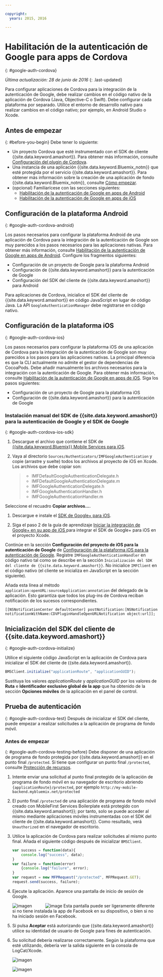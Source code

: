 ```yaml
---

copyright:
  years: 2015, 2016

---
```


# Habilitación de la autenticación de Google para apps de Cordova
{: #google-auth-cordova}

*Última actualización: 28 de junio de 2016*
{: .last-updated}

Para configurar aplicaciones de Cordova para la integración de la autenticación de Google, debe realizar cambios en el código nativo de la aplicación de Cordova (Java, Objective-C o Swift). Debe configurar cada plataforma por separado. Utilice el entorno de desarrollo nativo para realizar cambios en el código nativo; por ejemplo, en Android Studio o Xcode.

## Antes de empezar
{: #before-you-begin}
Debe tener lo siguiente:
* Un proyecto Cordova que esté instrumentado con el SDK de cliente {{site.data.keyword.amashort}}.  Para obtener más información, consulte [Configuración del plugin de Cordova](https://console.{DomainName}/docs/services/mobileaccess/getting-started-cordova.html).  
* Una instancia de una aplicación {{site.data.keyword.Bluemix_notm}} que esté protegida por el servicio {{site.data.keyword.amashort}}. Para obtener más información sobre la creación de una aplicación de fondo {{site.data.keyword.Bluemix_notm}}, consulte [Cómo empezar](index.html).
* (opcional) Familiarícese con las secciones siguientes:
   * [Habilitación de la autenticación de Google en apps de Android](https://console.{DomainName}/docs/services/mobileaccess/google-auth-android.html)
   * [Habilitación de la autenticación de Google en apps de iOS](https://console.{DomainName}/docs/services/mobileaccess/google-auth-ios.html)


## Configuración de la plataforma Android
{: #google-auth-cordova-android}

Los pasos necesarios para configurar la plataforma Android de una aplicación de Cordova para la integración de la autenticación de Google son muy parecidos a los pasos necesarios para las aplicaciones nativas. Para obtener más información, consulte [Habilitación de la autenticación de Google en apps de Android](https://console.{DomainName}/docs/services/mobileaccess/google-auth-android.html). Configure los fragmentos siguientes:

* Configuración de un proyecto de Google para la plataforma Android
* Configuración de {{site.data.keyword.amashort}} para la autenticación de Google
* Configuración del SDK del cliente de {{site.data.keyword.amashort}} para Android

Para aplicaciones de Cordova, inicialice el SDK del cliente de {{site.data.keyword.amashort}} en código JavaScript en lugar de código Java. La API `GoogleAuthenticationManager` debe registrarse en código nativo.

## Configuración de la plataforma iOS
{: #google-auth-cordova-ios}

Los pasos necesarios para configurar la plataforma iOS de una aplicación de Cordova para la integración de la autenticación de Google son muy parecidos a los pasos para las aplicaciones nativas. La principal diferencia es que la CLI actualmente no admite el gestor de dependencias de CocoaPods.  Debe añadir manualmente los archivos necesarios para la integración con la autenticación de Google. Para obtener más información, consulte [Habilitación de la autenticación de Google en apps de iOS](https://console.{DomainName}/docs/services/mobileaccess/google-auth-ios.html). Siga los pasos siguientes:

* Configuración de un proyecto de Google para la plataforma iOS
* Configuración de {{site.data.keyword.amashort}} para la autenticación de Google

### Instalación manual del SDK de {{site.data.keyword.amashort}} para la autenticación de Google y el SDK de Google
{: #google-auth-cordova-ios-sdk}
1. Descargue el archivo que contiene el SDK de [{{site.data.keyword.Bluemix}} Mobile Services para iOS](https://hub.jazz.net/git/bluemixmobilesdk/imf-ios-sdk/archive?revstr=master).

1. Vaya al directorio `Sources/Authenticators/IMFGoogleAuthentication` y copie (arrastre y suelte) todos los archivos al proyecto de iOS en Xcode. Los archivos que debe copiar son:

	> * IMFDefaultGoogleAuthenticationDelegate.h
	> * IMFDefaultGoogleAuthenticationDelegate.m
	> * IMFGoogleAuthenticationDelegate.h
	> * IMFGoogleAuthenticationHandler.h
	> * IMFGoogleAuthenticationHandler.m

Seleccione el recuadro **Copiar archivos...**.

1. Descargue e instale el [SDK de Google+ para iOS](http://goo.gl/9cTqyZ).

1. Siga el paso 2 de la guía de aprendizaje [Iniciar la integración de Google+ en su app de iOS ](https://developers.google.com/+/mobile/ios/getting-started) para integrar el SDK de Google+ para iOS en el proyecto Xcode.

Continúe en la sección **Configuración del proyecto de iOS para la autenticación de Google** de [Configuración de la plataforma iOS para la autenticación de Google](https://console.{DomainName}/docs/services/mobileaccess/google-auth-ios.html). Registre `IMFGoogleAuthenticationHandler` en código nativo tal como se describe en la sección `Inicialización del SDK del cliente de {{site.data.keyword.amashort}}`. No inicialice `IMFClient` en el código nativo (el cliente se inicializa en JavaScript en la sección siguiente).

Añada esta línea al método `application:openURL:sourceApplication:annotation` del delegado de la aplicación. Esto garantiza que todos los plug-ins de Cordova reciban notificación de los sucesos correspondientes.

```
[[NSNotificationCenter defaultCenter] postNotification:[NSNotification notificationWithName:CDVPluginHandleOpenURLNotification object:url]];      
```

## Inicialización del SDK del cliente de {{site.data.keyword.amashort}}
{: #google-auth-cordova-initialize}

Utilice el siguiente código JavaScript en la aplicación de Cordova para inicializar el SDK del cliente de {{site.data.keyword.amashort}}.

```JavaScript
BMSClient.initialize("applicationRoute", "applicationGUID");
```

Sustituya los valores *applicationRoute* y *applicationGUID* por los valores de **Ruta** e **Identificador exclusivo global de la app** que ha obtenido de la sección **Opciones móviles** de la aplicación en el panel de control.

## Prueba de autenticación
{: #google-auth-cordova-test}
Después de inicializar el SDK del cliente, puede empezar a realizar solicitudes a la aplicación de programa de fondo móvil.

### Antes de empezar
{: #google-auth-cordova-testing-before}
Debe disponer de una aplicación de programa de fondo protegida por {{site.data.keyword.amashort}} en el punto final `/protected`. Si tiene que configurar un punto final `/protected`, consulte [Protección de recursos](https://console.{DomainName}/docs/services/mobileaccess/protecting-resources.html).


1. Intente enviar una solicitud al punto final protegido de la aplicación de programa de fondo móvil en su navegador de escritorio abriendo `{applicationRoute}/protected`, por ejemplo `http://my-mobile-backend.mybluemix.net/protected`

1. El punto final `/protected` de una aplicación de programa de fondo móvil creado con MobileFirst Services Boilerplate está protegido con {{site.data.keyword.amashort}}; por tanto, solo se puede acceder al mismo mediante aplicaciones móviles instrumentadas con el SDK del cliente de {{site.data.keyword.amashort}}. Como resultado, verá `Unauthorized` en el navegador de escritorio.

1. Utilice la aplicación de Cordova para realizar solicitudes al mismo punto final. Añada el siguiente código después de inicializar `BMSClient`.

	```JavaScript
	var success = function(data){
    	console.log("success", data);
    }
	var failure = function(error)
    	{console.log("failure", error);
    }
	var request = new MFPRequest("/protected", MFPRequest.GET);
	request.send(success, failure);
	```


1. Ejecute la aplicación. Aparece una pantalla de inicio de sesión de Google.

	![imagen](images/android-google-login.png) &nbsp;&nbsp;&nbsp;&nbsp;&nbsp;&nbsp;&nbsp;&nbsp;&nbsp;	![image](images/ios-google-login.png)
	Esta pantalla puede ser ligeramente diferente si no tiene instalada la app de Facebook en su dispositivo, o bien si no ha iniciado sesión en Facebook.
1. Si pulsa **Aceptar** está autorizando que {{site.data.keyword.amashort}} utilice su identidad de usuario de Google para fines de autenticación.

1. 	Su solicitud debería realizarse correctamente. Según la plataforma que esté utilizando, debería ver la salida siguiente en la consola de LogCat/Xcode.

	![imagen](images/android-google-login-success.png)

	![imagen](images/ios-google-login-success.png)
